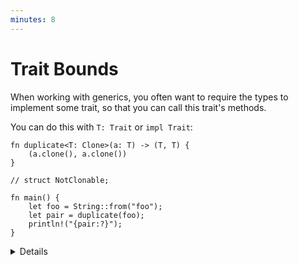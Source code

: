 ```yaml
---
minutes: 8
---
```


# Trait Bounds

When working with generics, you often want to require the types to implement
some trait, so that you can call this trait's methods.

You can do this with `T: Trait` or `impl Trait`:

```rust,editable
fn duplicate<T: Clone>(a: T) -> (T, T) {
    (a.clone(), a.clone())
}

// struct NotClonable;

fn main() {
    let foo = String::from("foo");
    let pair = duplicate(foo);
    println!("{pair:?}");
}
```

<details>

- Try making a `NonClonable` and passing it to `duplicate`.

- When multiple traits are necessary, use `+` to join them.

- Show a `where` clause, students will encounter it when reading code.

  ```rust,ignore
  fn duplicate<T>(a: T) -> (T, T)
  where
      T: Clone,
  {
      (a.clone(), a.clone())
  }
  ```

  - It declutters the function signature if you have many parameters.
  - It has additional features making it more powerful.
    - If someone asks, the extra feature is that the type on the left of ":" can
      be arbitrary, like `Option<T>`.

- Note that Rust does not (yet) support specialization. For example, given the
  original `duplicate`, it is invalid to add a specialized `duplicate(a: u32)`.

</details>
